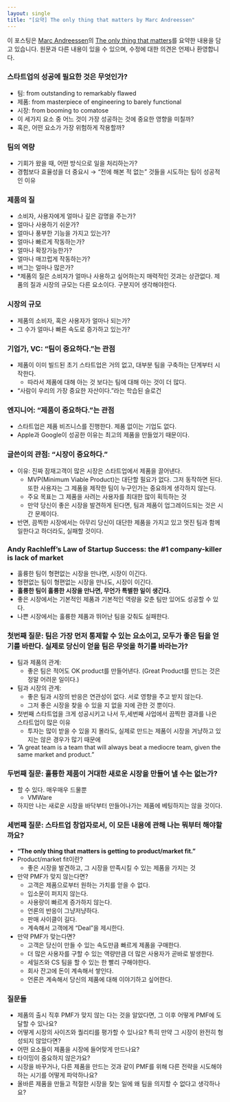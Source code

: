 ```yaml
---
layout: single
title: "[요약] The only thing that matters by Marc Andreessen"
---
```


이 포스팅은 [Marc Andreessen](https://en.wikipedia.org/wiki/Marc_Andreessen)의 [The only thing that matters](https://fictivekin.github.io/pmarchive-jekyll//guide_to_startups_part4)를 요약한 내용을 담고 있습니다. 원문과 다른 내용이 있을 수 있으며, 수정에 대한 의견은 언제나 환영합니다. 

### 스타트업의 성공에 필요한 것은 무엇인가?

- 팀: from outstanding to remarkably flawed
- 제품: from masterpiece of engineering to barely functional
- 시장: from booming to comatose
- 이 세가지 요소 중 어느 것이 가장 성공하는 것에 중요한 영향을 미칠까?
- 혹은, 어떤 요소가 가장 위험하게 작용할까?

### 팀의 역량

- 기회가 왔을 때, 어떤 방식으로 일을 처리하는가?
- 경험보다 효율성을 더 중요시 → “전에 해본 적 없는” 것들을 시도하는 팀이 성공적인 이유

### 제품의 질

- 소비자, 사용자에게 얼마나 깊은 감명을 주는가?
- 얼마나 사용하기 쉬운가?
- 얼마나 풍부한 기능을 가지고 있는가?
- 얼마나 빠르게 작동하는가?
- 얼마나 확장가능한가?
- 얼마나 매끄럽게 작동하는가?
- 버그는 얼마나 많은가?
- *제품의 질은 소비자가 얼마나 사용하고 싶어하는지 매력적인 것과는 상관없다. 제품의 질과 시장의 규모는 다른 요소이다. 구분지어 생각해야한다.

### 시장의 규모

- 제품의 소비자, 혹은 사용자가 얼마나 되는가?
- 그 수가 얼마나 빠른 속도로 증가하고 있는가?

### 기업가, VC: “팀이 중요하다.”는 관점

- 제품이 이미 빌드된 초기 스타트업은 거의 없고, 대부분 팀을 구축하는 단계부터 시작한다.
    - 따라서 제품에 대해 아는 것 보다는 팀에 대해 아는 것이 더 많다.
- “사람이 우리의 가장 중요한 자산이다.”라는 학습된 슬로건

### 엔지니어: “제품이 중요하다.”는 관점

- 스타트업은 제품 비즈니스를 진행한다. 제품 없이는 기업도 없다.
- Apple과 Google이 성공한 이유는 최고의 제품을 만들었기 때문이다.

### 글쓴이의 관점: “시장이 중요하다.”

- 이유: 진짜 잠재고객이 많은 시장은 스타트업에서 제품을 끌어낸다.
    - MVP(Minimum Viable Product)는 대단할 필요가 없다. 그저 동작하면 된다. 또한 사용자는 그 제품을 제작한 팀이 누구인가는 중요하게 생각하지 않는다.
    - 주요 목표는 그 제품을 사려는 사용자를 최대한 많이 획득하는 것
    - 만약 당신이 좋은 시장을 발견하게 된다면, 팀과 제품이 업그레이드되는 것은 시간 문제이다.
- 반면, 끔찍한 시장에서는 아무리 당신이 대단한 제품을 가지고 있고 멋진 팀과 함께 일한다고 하더라도, 실패할 것이다.

### Andy Rachleff’s Law of Startup Success: the #1 company-killer is lack of market

- 훌륭한 팀이 형편없는 시장을 만나면, 시장이 이긴다.
- 형편없는 팀이 형편없는 시장을 만나도, 시장이 이긴다.
- **훌륭한 팀이 훌륭한 시장을 만나면, 무언가 특별한 일이 생긴다.**
- 좋은 시장에서는 기본적인 제품과 기본적인 역량을 갖춘 팀만 있어도 성공할 수 있다.
- 나쁜 시장에서는 훌륭한 제품과 뛰어난 팀을 갖춰도 실패한다.

### 첫번째 질문: 팀은 가장 먼저 통제할 수 있는 요소이고, 모두가 좋은 팀을 얻기를 바란다. 실제로 당신이 얻을 팀은 무엇을 하기를 바라는가?

- 팀과 제품의 관계:
    - 좋은 팀은 적어도 OK product를 만들어낸다. (Great Product를 만드는 것은 정말 어려운 일이다.)
- 팀과 시장의 관계:
    - 좋은 팀과 시장의 반응은 연관성이 없다. 서로 영향을 주고 받지 않는다.
    - 그저 좋은 시장을 찾을 수 있을 지 없을 지에 관한 것 뿐이다.
- 첫번째 스타트업을 크게 성공시키고 나서 두,세번째 사업에서 끔찍한 결과를 나은 스타트업이 많은 이유
    - 투자는 많이 받을 수 있을 지 몰라도, 실제로 만드는 제품이 시장을 겨냥하고 있지는 않은 경우가 많기 때문에
- ”A great team is a team that will always beat a mediocre team, given the same market and product.”

### 두번째 질문: 훌륭한 제품이 거대한 새로운 시장을 만들어 낼 수는 없는가?

- 할 수 있다. 매우매우 드물뿐
    - VMWare
- 하지만 나는 새로운 시장을 바닥부터 만들어나가는 제품에 베팅하지는 않을 것이다.

### 세번째 질문: 스타트업 창업자로서, 이 모든 내용에 관해 나는 뭐부터 해야할까요?

- **“The only thing that matters is getting to product/market fit.”**
- Product/market fit이란?
    - 좋은 시장을 발견하고, 그 시장을 만족시킬 수 있는 제품을 가지는 것
- 만약 PMF가 맞지 않는다면?
    - 고객은 제품으로부터 원하는 가치를 얻을 수 없다.
    - 입소문이 퍼지지 않는다.
    - 사용량이 빠르게 증가하지 않는다.
    - 언론의 반응이 그냥저냥하다.
    - 판매 사이클이 길다.
    - 계속해서 고객에게 “Deal”을 제시한다.
- 만약 PMF가 맞는다면?
    - 고객은 당신이 만들 수 있는 속도만큼 빠르게 제품을 구매한다.
    - 더 많은 사용자를 구할 수 있는 역량만큼 더 많은 사용자가 곧바로 발생한다.
    - 세일즈와 CS 팀을 할 수 있는 한 빨리 구해야한다.
    - 회사 잔고에 돈이 계속해서 쌓인다.
    - 언론은 계속해서 당신의 제품에 대해 이야기하고 싶어한다.

### 질문들

- 제품의 출시 직후 PMF가 맞지 않는 다는 것을 알았다면, 그 이후 어떻게 PMF에 도달할 수 있나요?
- 어떻게 시장의 사이즈와 퀄리티를 평가할 수 있나요? 특히 만약 그 시장이 완전히 형성되지 않았다면?
- 어떤 요소들이 제품을 시장에 들어맞게 만드나요?
- 타이밍이 중요하지 않은가요?
- 시장을 바꾸거나, 다른 제품을 만드는 것과 같이 PMF를 위해 다른 전략을 시도해야 하는 시기를 어떻게 파악하나요?
- 올바른 제품을 만들고 적절한 시장을 찾는 일에 왜 팀을 의지할 수 없다고 생각하나요?
